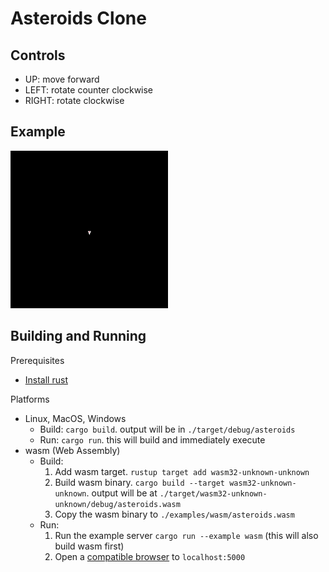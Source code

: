 # Asteroids Clone

## Controls
- UP: move forward
- LEFT: rotate counter clockwise
- RIGHT: rotate clockwise

## Example
<img src="example.gif" width="50%" height="50%">

## Building and Running

Prerequisites
  - [Install rust](https://www.rust-lang.org/tools/install)

Platforms
  - Linux, MacOS, Windows
    - Build: `cargo build`. output will be in `./target/debug/asteroids`
    - Run: `cargo run`. this will build and immediately execute
  - wasm (Web Assembly)
    - Build:
      1) Add wasm target. `rustup target add wasm32-unknown-unknown`
      2) Build wasm binary. `cargo build --target wasm32-unknown-unknown`. output will be at `./target/wasm32-unknown-unknown/debug/asteroids.wasm`
      3) Copy the wasm binary to `./examples/wasm/asteroids.wasm`
    - Run:
      1) Run the example server `cargo run --example wasm` (this will also build wasm first)
      2) Open a [compatible browser](https://developer.mozilla.org/en-US/docs/WebAssembly#browser_compatibility) to `localhost:5000`

